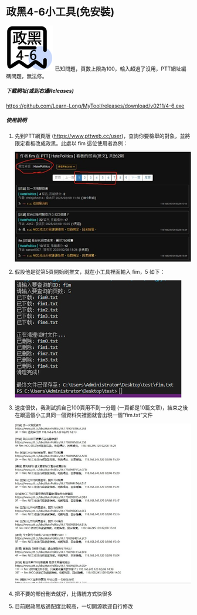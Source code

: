 ﻿# **政黑4-6小工具(免安裝)**
![政黑4-6小工具](Aspose.Words.55f1ffc0-12cf-4ad7-b9b4-5913e745bac6.001.png "政黑4-6小工具")
 已知問題，頁數上限為100，輸入超過了沒用，PTT網址編碼問題，無法修。
##### **下載網址(或到右邊Releases)**
<https://github.com/Learn-Long/MyTool/releases/download/v0211/4-6.exe>
##### **使用說明**
1. 先到PTT網頁版 (<https://www.pttweb.cc/user>)，查詢你要檢舉的對象，並將限定看板改成政黑。此處以 fim 這位使用者為例：

   ![1](Aspose.Words.55f1ffc0-12cf-4ad7-b9b4-5913e745bac6.002.jpeg "1")

1. 假設他是從第5頁開始刷推文，就在小工具裡面輸入 fim，5 如下：

   ![6V1UM8b](Aspose.Words.55f1ffc0-12cf-4ad7-b9b4-5913e745bac6.003.jpeg "6V1UM8b")

1. 速度很快，我測試抓自己100頁用不到一分鐘 (一頁都是10篇文章)，結束之後在跟這個小工具同一個資料夾裡面就會出現一個”fim.txt”文件

   ![s3SWWvn](Aspose.Words.55f1ffc0-12cf-4ad7-b9b4-5913e745bac6.004.jpeg "s3SWWvn")

1. 把不要的部份刪去就好，比傳統方式快很多
1. 目前跟政黑版適配度比較高，一切開源歡迎自行修改
